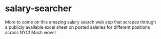 # salary-searcher
More to come on this amazing salary search web app that scrapes through a publicly available excel sheet on posted salaries for different positions across NYC! Much wow!!
